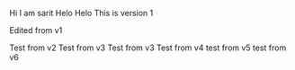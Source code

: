 Hi I am sarit
Helo Helo
This is version 1

Edited from v1

Test from v2
Test from v3
Test from v3
Test from v4
test from v5
test from v6